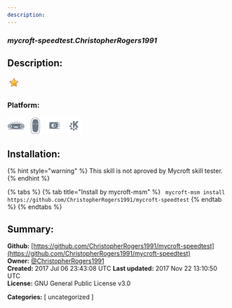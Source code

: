 ```yaml
---
description: 
---
```


### _mycroft-speedtest.ChristopherRogers1991_  
## Description:  
  
  
![](../.gitbook/assets/star.png)  
  
### Platform:  
 ![Mark I](../.gitbook/assets/mark-1-icon.png)  ![Mark II](../.gitbook/assets/mark-2-icon.png)  ![Picroft](../.gitbook/assets/picroft-icon.png)  ![plasmoid](../.gitbook/assets/kde.png)   
## Installation:  
{% hint style="warning" %}
This skill is not aproved by Mycroft skill tester.
{% endhint %}
    
{% tabs %}
{% tab title="Install by mycroft-msm" %}
``` mycroft-msm install https://github.com/ChristopherRogers1991/mycroft-speedtest```
{% endtab %}
  {% endtabs %}
    
## Summary:  
**Github:** [https://github.com/ChristopherRogers1991/mycroft-speedtest](https://github.com/ChristopherRogers1991/mycroft-speedtest)  
**Owner:** [@ChristopherRogers1991](https://github.com/ChristopherRogers1991)  
**Created:** 2017 Jul 06 23:43:08 UTC  **Last updated:** 2017 Nov 22 13:10:50 UTC  
**License:** GNU General Public License v3.0  
  
**Categories:** [ uncategorized ]   
